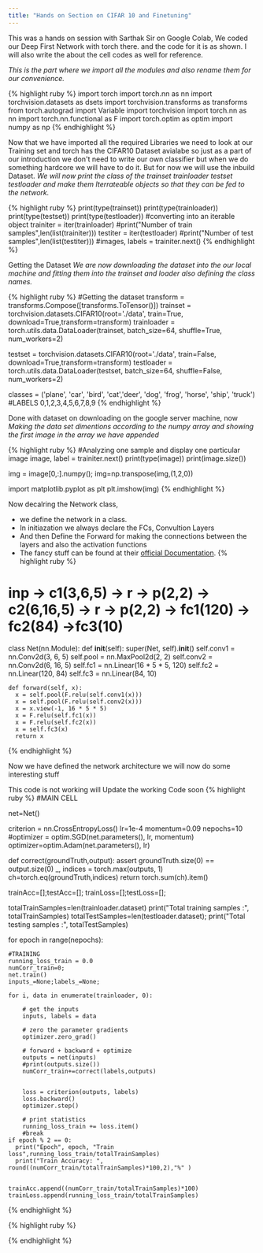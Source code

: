 ```yaml
---
title: "Hands on Section on CIFAR 10 and Finetuning"
---
```


This was a hands on session with Sarthak Sir on Google Colab, We coded our Deep First Network with torch there. and the code for it is as shown.
I will also write the about the cell codes as well for reference.<br>

<i> This is the part where we import all the modules and also rename them for our convenience.</i><br>

{% highlight ruby %}
import torch
import torch.nn as nn
import torchvision.datasets as dsets
import torchvision.transforms as transforms
from torch.autograd import Variable
import torchvision
import torch.nn as nn
import torch.nn.functional as F
import torch.optim as optim
import numpy as np
{% endhighlight %}

 Now that we have imported all the required Libraries we need to look at our Training set and torch has the CIFAR10 Dataset avialabe so just as a part of our introduction we don't need to write our own classifier but when we do something hardcore we will have to do it. But for now we will use the inbuild Dataset.
 <i> We will now print the class of the trainset trainloader testset testloader and make them Iterrateable objects so that they can be fed to the network. </i>

{% highlight ruby %}
print(type(trainset))
print(type(trainloader))
print(type(testset))
print(type(testloader))
#converting into an iterable object
trainiter = iter(trainloader)
#print("Number of train samples",len(list(trainiter)))
testiter = iter(testloader)
#print("Number of test samples",len(list(testiter)))
#images, labels = trainiter.next()
{% endhighlight %}

Getting the Dataset
<i> We are now downloading the dataset into the our local machine and fitting them into the trainset and loader also defining the class names. </i>

{% highlight ruby %}
#Getting the dataset
transform = transforms.Compose([transforms.ToTensor()])
trainset = torchvision.datasets.CIFAR10(root='./data', train=True, download=True,transform=transform)
trainloader = torch.utils.data.DataLoader(trainset, batch_size=64, shuffle=True, num_workers=2)

testset = torchvision.datasets.CIFAR10(root='./data', train=False, download=True,transform=transform)
testloader = torch.utils.data.DataLoader(testset, batch_size=64, shuffle=False, num_workers=2)

classes = ('plane', 'car', 'bird', 'cat','deer', 'dog', 'frog', 'horse', 'ship', 'truck')
#LABELS 0,1,2,3,4,5,6,7,8,9
{% endhighlight %}

Done with dataset on downloading on the google server machine, now
<i> Making the data set dimentions according to the numpy array and showing the first image in the array we have appended </i>

{% highlight ruby %}
#Analyzing one sample and display one particular image
image, label = trainiter.next()
print(type(image))
print(image.size())

img = image[0,:].numpy();
img=np.transpose(img,(1,2,0))

import matplotlib.pyplot as plt
plt.imshow(img)
{% endhighlight %}

Now decalring the Network class, 
- we define the network in a class.
- In initiazation we always declare the FCs, Convultion Layers
- And then Define the Forward for making the connections between the layers and also the activation functions
- The fancy stuff can be found at their <a href="https://pytorch.org/docs/stable/nn.html?highlight=conv#torch.nn.Conv2d">official Documentation</a>.
{% highlight ruby %}
# inp -> c1(3,6,5) -> r -> p(2,2) -> c2(6,16,5) -> r -> p(2,2) -> fc1(120) -> fc2(84) ->fc3(10)
class Net(nn.Module):
    def __init__(self):
        super(Net, self).__init__()
        self.conv1 = nn.Conv2d(3, 6, 5)
        self.pool = nn.MaxPool2d(2, 2)
        self.conv2 = nn.Conv2d(6, 16, 5)
        self.fc1 = nn.Linear(16 * 5 * 5, 120)
        self.fc2 = nn.Linear(120, 84)
        self.fc3 = nn.Linear(84, 10)
        

    def forward(self, x):
      x = self.pool(F.relu(self.conv1(x)))
      x = self.pool(F.relu(self.conv2(x)))
      x = x.view(-1, 16 * 5 * 5)
      x = F.relu(self.fc1(x))
      x = F.relu(self.fc2(x))
      x = self.fc3(x)
      return x

{% endhighlight %}

Now we have defined the network architecture
we will now do some interesting stuff

<comment> This code is not working will Update the working Code soon
{% highlight ruby %}
#MAIN CELL

net=Net() 

criterion = nn.CrossEntropyLoss()
lr=1e-4
momentum=0.09
nepochs=10
#optimizer = optim.SGD(net.parameters(), lr, momentum)
optimizer=optim.Adam(net.parameters(), lr)

def correct(groundTruth,output):
  assert groundTruth.size(0) == output.size(0)
  _, indices = torch.max(outputs, 1)
  ch=torch.eq(groundTruth,indices)
  return torch.sum(ch).item()
  


trainAcc=[];testAcc=[];
trainLoss=[];testLoss=[];

totalTrainSamples=len(trainloader.dataset)
print("Total training samples :", totalTrainSamples)
totalTestSamples=len(testloader.dataset);
print("Total testing samples :", totalTestSamples)


for epoch in range(nepochs):
  
    #TRAINING
    running_loss_train = 0.0
    numCorr_train=0;
    net.train()
    inputs_=None;labels_=None;
    
    for i, data in enumerate(trainloader, 0):
       
        # get the inputs
        inputs, labels = data

        # zero the parameter gradients
        optimizer.zero_grad()

        # forward + backward + optimize
        outputs = net(inputs)
        #print(outputs.size())
        numCorr_train+=correct(labels,outputs)
        
    
        loss = criterion(outputs, labels)
        loss.backward()
        optimizer.step()

        # print statistics
        running_loss_train += loss.item()
        #break
    if epoch % 2 == 0:
      print("Epoch", epoch, "Train loss",running_loss_train/totalTrainSamples)
      print("Train Accuracy: ", round((numCorr_train/totalTrainSamples)*100,2),"%" )
            
    
    trainAcc.append((numCorr_train/totalTrainSamples)*100)
    trainLoss.append(running_loss_train/totalTrainSamples)
{% endhighlight %}



{% highlight ruby %}

{% endhighlight %}